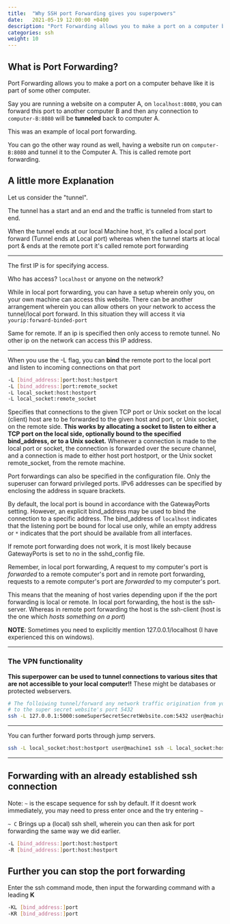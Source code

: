 ```yaml
---
title:  "Why SSH port Forwarding gives you superpowers"
date:   2021-05-19 12:00:00 +0400
description: "Port Forwarding allows you to make a port on a computer behave like it is part of some other computer, and trust me it can give you Superpowers"
categories: ssh
weight: 10
---
```


## **What is Port Forwarding?**

Port Forwarding allows you to make a port on a computer behave like it is part of some other computer.

Say you are running a website on a computer A, on `localhost:8080`, you can forward this port to another computer B and then any connection to `computer-B:8080` will be **tunneled** back to computer A.

This was an example of local port forwarding.

You can go the other way round as well, having a website run on `computer-B:8080` and tunnel it to the Computer A. This is called remote port forwarding.

## A little more Explanation

Let us consider the "tunnel". 

The tunnel has a start and an end and the traffic is tunneled from start to end.

When the tunnel ends at our local Machine host, it's called a local port forward (Tunnel ends at Local port) whereas when the tunnel starts at local port & ends at the remote port it's called remote port forwarding

---

The first IP is for specifying access.

Who has access? `localhost` or anyone on the network?

While in local port forwarding, you can have a setup wherein only you, on your own machine can access this website. There can be another arrangement wherein you can allow others on your network to access the tunnel/local port forward. In this situation they will access it via `yourip:forward-binded-port`

Same for remote. If an ip is specified then only access to remote tunnel. No other ip on the network can access this IP address.

---

When you use the -L flag, you can **bind** the remote port to the local port and listen to incoming connections on that port

```bash
-L [bind_address:]port:host:hostport
-L [bind_address:]port:remote_socket
-L local_socket:host:hostport
-L local_socket:remote_socket
```

Specifies that connections to the given TCP port or Unix socket on the local (client) host are to be forwarded to the given host and port, or Unix socket, on the remote side. **This works by allocating a socket to listen to either a TCP port on the local side, optionally bound to the specified bind_address, or to a Unix socket.** Whenever a connection is made to the local port or socket, the connection is forwarded over the secure channel, and a connection is made to either host port hostport, or the Unix socket remote_socket, from the remote machine.

Port forwardings can also be specified in the configuration file. Only the superuser can forward privileged ports.  IPv6 addresses can be specified by enclosing the address in square brackets. 

By default, the local port is bound in accordance with the GatewayPorts setting.  However, an explicit bind_address may be used to bind the connection to a specific address.  The bind_address of `localhost` indicates that the listening port be bound for local use only, while an empty address or `*` indicates that the port should be available from all interfaces.

If remote port forwarding does not work, it is most likely because GatewayPorts is set to no in the sshd_config file.

Remember, in local port forwarding, A request to my computer's port is *forwarded*  to a remote computer's port and in remote port forwarding, requests to a remote computer's port are *forwarded* to my computer's port.

This means that the meaning of host varies depending upon if the the port forwarding is local or remote. In local port forwarding, the host is the ssh-server. Whereas in remote port forwarding the host is the ssh-client (host is the one which *hosts something on a port*)

**NOTE**: Sometimes you need to explicitly mention 127.0.0.1/localhost (I have experienced this on windows). 

---

### The VPN functionality

**This superpower can be used to tunnel connections to various sites that are not accessible to your local computer!!** These might be databases or protected webservers.

```bash
# The folloiwing tunnel/forward any network traffic origination from your local computer
# to the super secret website's port 5432
ssh -L 127.0.0.1:5000:someSuperSecretSecretWebsite.com:5432 user@machine
```

---

You can further forward ports through jump servers.

```bash
ssh -L local_socket:host:hostport user@machine1 ssh -L local_socket:host:hostport user@machine2
```
---

## Forwarding with an already established ssh connection

Note: `~` is the escape sequence for ssh by default. If it doesnt work immediately, you may need to press enter once and the try entering `~`

`~ C` Brings up a (local) ssh shell, wherein you can then ask for port forwarding the same way we did earlier.

```bash
-L [bind_address:]port:host:hostport
-R [bind_address:]port:host:hostport
```

## Further you can stop the port forwarding

Enter the ssh command mode, then input the forwarding command with a leading **K**

```bash
-KL [bind_address:]port
-KR [bind_address:]port
```
